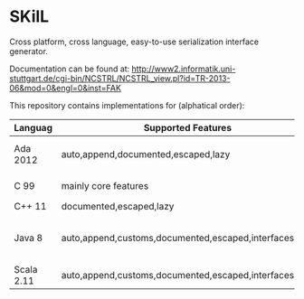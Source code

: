 SKilL
=====

Cross platform, cross language, easy-to-use serialization interface generator.

Documentation can be found at:
http://www2.informatik.uni-stuttgart.de/cgi-bin/NCSTRL/NCSTRL_view.pl?id=TR-2013-06&mod=0&engl=0&inst=FAK


This repository contains implementations for (alphatical order):

Languag|Supported Features|Testsuite|Libs|Notes
-------|------------------|---------|----|-----
Ada 2012 |auto,append,documented,escaped,lazy| yes |commonAda| incomplete resource management
C 99 |mainly core features| does not compile | - | SKilL TR13, not maintained
C++ 11 |documented,escaped,lazy| yes | commonC++ | 
Java 8 |auto,append,customs,documented,escaped,interfaces,lazy| yes | commonJVM, commonJava | some multi-state support, last Arch.8 implementation
Scala 2.11 |auto,append,customs,documented,escaped,interfaces,lazy| yes | commonJVM, commonScala | most complete implementation
